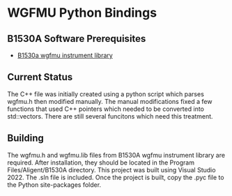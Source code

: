 # WGFMU Python Bindings

## B1530A Software Prerequisites

- [B1530a wgfmu instrument library](https://www.keysight.com/ca/en/lib/software-detail/driver/b1530a-wgfmu-instrument-library--sample-programs-2117445.html)

## Current Status

The C++ file was initially created using a python script which parses wgfmu.h then modified manually. The manual modifications fixed a few functions that used C++ pointers which needed to be converted into std::vectors. There are still several funcitons which need this treatment.

## Building

The wgfmu.h and wgfmu.lib files from B1530A wgfmu instrument library are required. After installation, they should be located in the Program Files/Aligent/B1530A directory. This project was built using Visual Studio 2022. The .sln file is included. Once the project is built, copy the .pyc file to the Python site-packages folder.